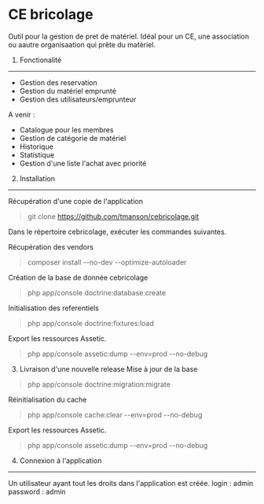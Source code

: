 CE bricolage
========================

Outil pour la gestion de pret de matériel. Idéal pour un CE, une association ou aautre organisaation qui prête du matériel.

1) Fonctionalité
----------------------------------
- Gestion des reservation
- Gestion du matériel emprunté
- Gestion des utilisateurs/emprunteur

A venir :
- Catalogue pour les membres
- Gestion de catégorie de matériel
- Historique
- Statistique
- Gestion d'une liste l'achat avec priorité

2) Installation
----------------------------------
Récupération d'une copie de l'application
> git clone https://github.com/tmanson/cebricolage.git

Dans le répertoire cebricolage, exécuter les commandes suivantes.

Récupération des vendors
> composer install --no-dev --optimize-autoloader

Création de la base de donnée cebricolage
> php app/console doctrine:database:create

Initialisation des referentiels
> php app/console doctrine:fixtures:load

Export les ressources Assetic.
> php app/console assetic:dump --env=prod --no-debug

3) Livraison d'une nouvelle release
Mise à jour de la base
> php app/console doctrine:migration:migrate

Réinitialisation du cache
> php app/console cache:clear --env=prod --no-debug

Export les ressources Assetic.
> php app/console assetic:dump --env=prod --no-debug

4) Connexion à l'application
----------------------------------
Un utilisateur ayant tout les droits dans l'application est créée.
login : admin
password : admin

